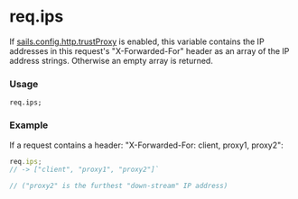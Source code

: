 # req.ips
If [sails.config.http.trustProxy](https://sailsjs.com/documentation/reference/configuration/sails-config-http) is enabled, this variable contains the IP addresses in this request's "X-Forwarded-For" header as an array of the IP address strings. Otherwise an empty array is returned.

### Usage
```usage
req.ips;
```

### Example
If a request contains a header: "X-Forwarded-For: client, proxy1, proxy2":

```js
req.ips;
// -> ["client", "proxy1", "proxy2"]`

// ("proxy2" is the furthest "down-stream" IP address)
```










<docmeta name="displayName" value="req.ips">
<docmeta name="pageType" value="property">
